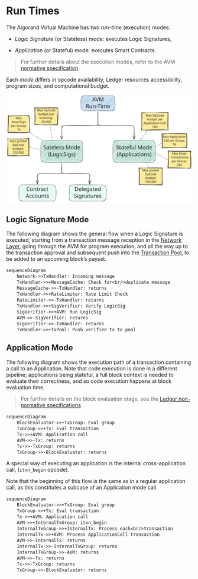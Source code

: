 # Run Times

The Algorand Virtual Machine has two _run-time_ (execution) modes:

- _Logic Signature_ (or Stateless) mode: executes Logic Signatures,

- _Application_ (or Stateful) mode: executes Smart Contracts.

> For further details about the execution modes, refer to the AVM [normative specification](./avm.md).

Each _mode_ differs in opcode availability, Ledger resources accessibility, program
sizes, and computational budget.

![AVM Run-Time](../_images/avm-run-times.svg "AVM Run-Time Modes")

## Logic Signature Mode

The following diagram shows the general flow when a Logic Signature is executed,
starting from a transaction message reception in the [Network Layer](../network/network-overview.md),
going through the AVM for program execution, and all the way up to the transaction
approval and subsequent push into the [Transaction Pool](../ledger/ledger-nn-txpool.md),
to be added to an upcoming block’s payset.

```mermaid
sequenceDiagram
    Network->>TxHandler: Incoming message
    TxHandler->>+MessageCache: Check for<br/>duplicate message
    MessageCache->>-TxHandler: returns
    TxHandler->>+RateLimiter: Rate Limit Check
    RateLimiter->>-TxHandler: returns
    TxHandler->>+SigVerifier: Verify LogicSig
    SigVerifier->>+AVM: Run LogicSig
    AVM->>-SigVerifier: returns
    SigVerifier->>-TxHandler: returns
    TxHandler->>+TxPool: Push verified tx to pool
```

## Application Mode

The following diagram shows the execution path of a transaction containing a call
to an Application. Note that code execution is done in a different pipeline; applications
being stateful, a full block context is needed to evaluate their correctness, and
so code execution happens at block evaluation time.

> For further details on the block evaluation stage, see the [Ledger non-normative
> specifications](../ledger/ledger-nn-block-commitment.md).

```mermaid
sequenceDiagram
    BlockEvaluator->>+TxGroup: Eval group
    TxGroup->>+Tx: Eval transaction
    Tx->>+AVM: Application call
    AVM->>-Tx: returns
    Tx->>-TxGroup: returns
    TxGroup->>-BlockEvaluator: returns
```

A special way of executing an application is the internal cross-application call,
(`itxn_begin` opcode).

Note that the beginning of this flow is the same as in a regular application call,
as this constitutes a subcase of an Application mode call.

```mermaid
sequenceDiagram
    BlockEvaluator->>+TxGroup: Eval group
    TxGroup->>+Tx: Eval transaction
    Tx->>+AVM: Application call
    AVM->>+InternalTxGroup: itxn_begin
    InternalTxGroup->>+InternalTx: Process each<br/>transaction
    InternalTx->>+AVM: Process ApplicationCall transaction
    AVM->>-InternalTx: returns
    InternalTx->>-InternalTxGroup: returns
    InternalTxGroup->>-AVM: returns
    AVM->>-Tx: returns
    Tx->>-TxGroup: returns
    TxGroup->>-BlockEvaluator: returns
```